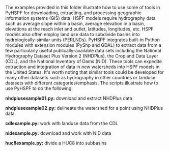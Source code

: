 The examples provided in this folder illustrate how to use some of tools in PyHSPF for downloading, extracting, and processing geographic information systems (GIS) data. HSPF models require hydrography data such as average slope within a basin, average elevation in a basin, elevations at the reach inlet and outlet, latitudes, longitudes, etc. HSPF models also often employ land use data to subdivide basins into hydrologically-similar units (PERLNDs). PyHSPF integrates built-in Python modules with extension modules (PyShp and GDAL) to extract data from a few particularly useful publically-available data sets including the National Hydrography Dataset Plus Version 2 (NHDPlus), the Cropland Data Layer (CDL), and the National Inventory of Dams (NID). These tools can expedite extraction and integration of data in new watersheds into HSPF models in the United States. It's worth noting that similar tools could be developed for many other datasets such as hydrography in other countries or landuse datasets with different categories/emphasis. The scripts illustrate how to use PyHSPF to do the following:

**nhdplusexample01.py:** download and extract NHDPlus data

**nhdplusexample02.py:** delineate the watershed for a point using NHDPlus data

**cdlexample.py:**       work with landuse data from the CDL

**nidexample.py:**       download and work with NID data

**huc8example.py:**      divide a HUC8 into subbasins

